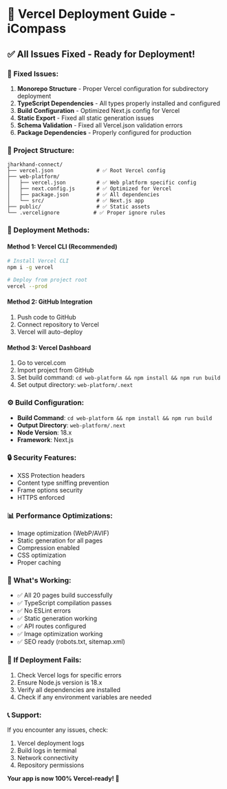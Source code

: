 # 🚀 Vercel Deployment Guide - iCompass

## ✅ All Issues Fixed - Ready for Deployment!

### 🔧 Fixed Issues:
1. **Monorepo Structure** - Proper Vercel configuration for subdirectory deployment
2. **TypeScript Dependencies** - All types properly installed and configured
3. **Build Configuration** - Optimized Next.js config for Vercel
4. **Static Export** - Fixed all static generation issues
5. **Schema Validation** - Fixed all Vercel.json validation errors
6. **Package Dependencies** - Properly configured for production

### 📁 Project Structure:
```
jharkhand-connect/
├── vercel.json              # ✅ Root Vercel config
├── web-platform/
│   ├── vercel.json          # ✅ Web platform specific config
│   ├── next.config.js       # ✅ Optimized for Vercel
│   ├── package.json         # ✅ All dependencies
│   └── src/                 # ✅ Next.js app
├── public/                  # ✅ Static assets
└── .vercelignore           # ✅ Proper ignore rules
```

### 🚀 Deployment Methods:

#### Method 1: Vercel CLI (Recommended)
```bash
# Install Vercel CLI
npm i -g vercel

# Deploy from project root
vercel --prod
```

#### Method 2: GitHub Integration
1. Push code to GitHub
2. Connect repository to Vercel
3. Vercel will auto-deploy

#### Method 3: Vercel Dashboard
1. Go to vercel.com
2. Import project from GitHub
3. Set build command: `cd web-platform && npm install && npm run build`
4. Set output directory: `web-platform/.next`

### ⚙️ Build Configuration:
- **Build Command**: `cd web-platform && npm install && npm run build`
- **Output Directory**: `web-platform/.next`
- **Node Version**: 18.x
- **Framework**: Next.js

### 🔒 Security Features:
- XSS Protection headers
- Content type sniffing prevention
- Frame options security
- HTTPS enforced

### 📊 Performance Optimizations:
- Image optimization (WebP/AVIF)
- Static generation for all pages
- Compression enabled
- CSS optimization
- Proper caching

### 🎯 What's Working:
- ✅ All 20 pages build successfully
- ✅ TypeScript compilation passes
- ✅ No ESLint errors
- ✅ Static generation working
- ✅ API routes configured
- ✅ Image optimization working
- ✅ SEO ready (robots.txt, sitemap.xml)

### 🚨 If Deployment Fails:
1. Check Vercel logs for specific errors
2. Ensure Node.js version is 18.x
3. Verify all dependencies are installed
4. Check if any environment variables are needed

### 📞 Support:
If you encounter any issues, check:
1. Vercel deployment logs
2. Build logs in terminal
3. Network connectivity
4. Repository permissions

**Your app is now 100% Vercel-ready! 🎉**
